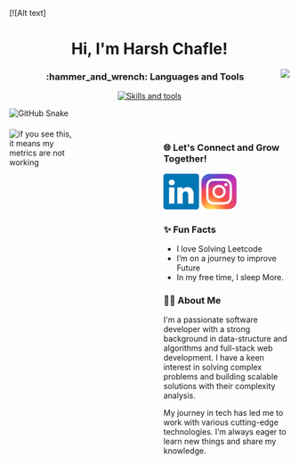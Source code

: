 [![Alt text]

<h1 align="center">Hi, I'm Harsh Chafle! </h1>
<img align="right" src="https://visitor-badge.laobi.icu/badge?page_id=pavlo_bondarenko_visitor_badge_simple&left_color=royalblue&right_color=black"  />

<h3 align="center">:hammer_and_wrench: Languages and Tools</h3>

<p align="center">
  <a href="https://skillicons.dev">
    <img src="https://skillicons.dev/icons?i=git, github, java, js, c, py, linux, sql, eclipse" alt="Skills and tools"/>
  </a>
</p>


![GitHub Snake](https://raw.githubusercontent.com/Harshchafle/Harshchafle/a5001dd7874605dfa322c27011eaeeb1c04b45c2/github-snake-dark.svg)


<div style="display: flex; justify-content: space-between; align-items: flex-start; margin-top: 20px;">
    <!-- Left Column: Metrics -->
    <div style="flex: 1; max-width: 45%;">
        <img align="left" width="50%" alt="if you see this, it means my metrics are not working" src="https://github.com/Harshchafle/Harshchafle/blob/main/github-metrics.svg">
    </div>


  <div style="flex: 1; max-width: 45%; text-align: left; margin-left: 20px;">
        <h3>🌐 Let's Connect and Grow Together!</h3>
        <p>
            <a href="https://www.linkedin.com/in/mrbondarenko/" target="_blank" style="text-decoration: none;">
                <img src="https://raw.githubusercontent.com/CLorant/readme-social-icons/main/large/filled/linkedin.svg" alt="LinkedIn">
            </a>
            </a>
            <a href="https://www.instagram.com//" target="_blank" style="text-decoration: none;">
                <img src="https://raw.githubusercontent.com/CLorant/readme-social-icons/main/large/filled/instagram.svg" alt="Instagram">
            </a>
        </p>
        
  <h3>✨ Fun Facts</h3>
        <ul>
            <li>I love Solving Leetcode</li>
            <li>I’m on a journey to improve Future</li>
            <li>In my free time, I sleep More.</li>
        </ul>
        
  <h3>🧑‍💻 About Me</h3>
        <p>
            I'm a passionate software developer with a strong background in data-structure and algorithms and full-stack web development. 
            I have a keen interest in solving complex problems and building scalable solutions with their complexity analysis.  
        </p>
        <p>
            My journey in tech has led me to work with various cutting-edge technologies. I’m always eager to learn new things and share my knowledge.
        </p>
    </div>
</div>
